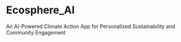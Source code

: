 # Ecosphere_AI
An AI-Powered Climate Action App for Personalized Sustainability and Community Engagement
